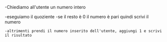 -Chiediamo all'utente un numero intero

-eseguiamo il quoziente 
	-se il resto è 0 il numero è pari quindi scrivi il numero
 
	-altrimenti prendi il numero inserito dell'utente, aggiungi 1 e scrivi il risultato
